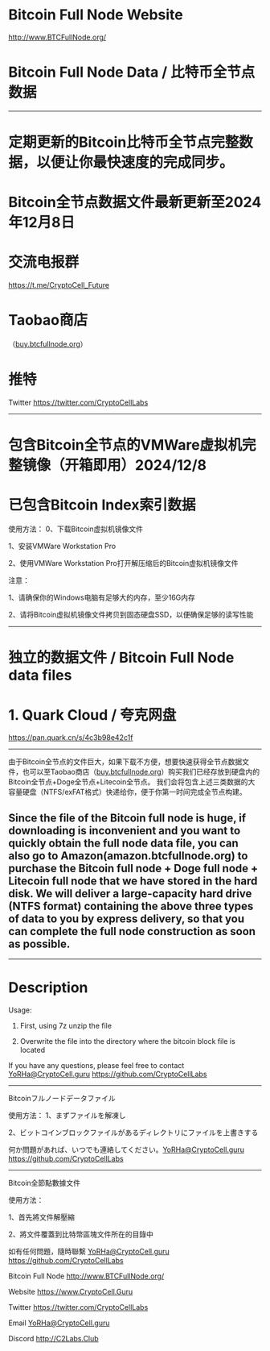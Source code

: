 # Bitcoin Full Node Website
http://www.BTCFullNode.org/

# Bitcoin Full Node Data / 比特币全节点数据

---------------------

# 定期更新的Bitcoin比特币全节点完整数据，以便让你最快速度的完成同步。
# Bitcoin全节点数据文件最新更新至2024年12月8日
# 交流电报群
https://t.me/CryptoCell_Future

# Taobao商店 
（[buy.btcfullnode.org](https://buy.btcfullnode.org)）

# 推特
Twitter https://twitter.com/CryptoCellLabs

--------------------------
# 包含Bitcoin全节点的VMWare虚拟机完整镜像（开箱即用）2024/12/8
# 已包含Bitcoin Index索引数据

使用方法：
0、下载Bitcoin虚拟机镜像文件

1、安装VMWare Workstation Pro

2、使用VMWare Workstation Pro打开解压缩后的Bitcoin虚拟机镜像文件


注意：

1、请确保你的Windows电脑有足够大的内存，至少16G内存

2、请将Bitcoin虚拟机镜像文件拷贝到固态硬盘SSD，以便确保足够的读写性能

----------------------------

# 独立的数据文件 / Bitcoin Full Node data files

# 1. Quark Cloud / 夸克网盘

https://pan.quark.cn/s/4c3b98e42c1f

-------
由于Bitcoin全节点的文件巨大，如果下载不方便，想要快速获得全节点数据文件，也可以至Taobao商店（[buy.btcfullnode.org](https://buy.btcfullnode.org)）购买我们已经存放到硬盘内的Bitcoin全节点+Doge全节点+Litecoin全节点。
我们会将包含上述三类数据的大容量硬盘（NTFS/exFAT格式）快递给你，便于你第一时间完成全节点构建。

Since the file of the Bitcoin full node is huge, if downloading is inconvenient and you want to quickly obtain the full node data file, you can also go to Amazon(amazon.btcfullnode.org) to purchase the Bitcoin full node + Doge full node + Litecoin full node that we have stored in the hard disk.
We will deliver a large-capacity hard drive (NTFS format) containing the above three types of data to you by express delivery, so that you can complete the full node construction as soon as possible.
--------
------------------------

# Description

Usage:
1. First, using 7z unzip the file

3. Overwrite the file into the directory where the bitcoin block file is located

If you have any questions, please feel free to contact YoRHa@CryptoCell.guru
https://github.com/CryptoCellLabs

-------
Bitcoinフルノードデータファイル

使用方法：
1、まずファイルを解凍し

2、ビットコインブロックファイルがあるディレクトリにファイルを上書きする

何か問題があれば、いつでも連絡してください。YoRHa@CryptoCell.guru
https://github.com/CryptoCellLabs

-------

Bitcoin全節點數據文件

使用方法：

1、首先將文件解壓縮

2、將文件覆蓋到比特幣區塊文件所在的目錄中


如有任何問題，隨時聯繫  YoRHa@CryptoCell.guru
https://github.com/CryptoCellLabs

Bitcoin Full Node
http://www.BTCFullNode.org/

Website
https://www.CryptoCell.Guru

Twitter
https://twitter.com/CryptoCellLabs

Email
YoRHa@CryptoCell.guru

Discord
http://C2Labs.Club



